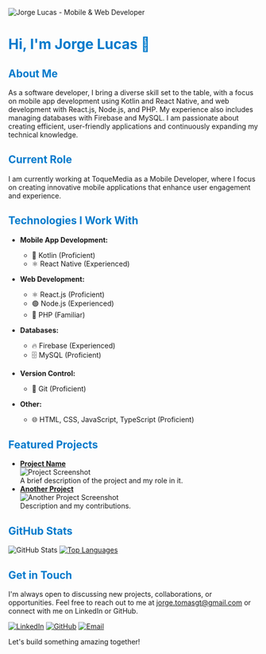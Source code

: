 <!-- Banner Image -->
![Jorge Lucas - Mobile & Web Developer](link-to-banner-image)

<h1 style="color: #007ACC;">Hi, I'm Jorge Lucas 👋</h1>

<h2 style="color: #007ACC;">About Me</h2>

As a software developer, I bring a diverse skill set to the table, with a focus on mobile app development using Kotlin and React Native, and web development with React.js, Node.js, and PHP. My experience also includes managing databases with Firebase and MySQL. I am passionate about creating efficient, user-friendly applications and continuously expanding my technical knowledge.

<h2 style="color: #007ACC;">Current Role</h2>

I am currently working at ToqueMedia as a Mobile Developer, where I focus on creating innovative mobile applications that enhance user engagement and experience.

<h2 style="color: #007ACC;">Technologies I Work With</h2>

- **Mobile App Development:**
  - 📱 Kotlin (Proficient)
  - ⚛️ React Native (Experienced)

- **Web Development:**
  - ⚛️ React.js (Proficient)
  - 🟢 Node.js (Experienced)
  - 🐘 PHP (Familiar)

- **Databases:**
  - 🔥 Firebase (Experienced)
  - 🗄️ MySQL (Proficient)

- **Version Control:**
  - 🐙 Git (Proficient)

- **Other:**
  - 🌐 HTML, CSS, JavaScript, TypeScript (Proficient)

<h2 style="color: #007ACC;">Featured Projects</h2>

- **[Project Name](link)**  
  ![Project Screenshot](link-to-screenshot)  
  A brief description of the project and my role in it.
- **[Another Project](link)**  
  ![Another Project Screenshot](link-to-screenshot)  
  Description and my contributions.

<h2 style="color: #007ACC;">GitHub Stats</h2>

![GitHub Stats](https://github-readme-stats.vercel.app/api?username=jorgelucasjs&count_private=true&show_icons=true&theme=radical)
[![Top Languages](https://github-readme-stats.vercel.app/api/top-langs/?username=jorgelucasjs)](https://github.com/anuraghazra/github-readme-stats)

<h2 style="color: #007ACC;">Get in Touch</h2>

I'm always open to discussing new projects, collaborations, or opportunities. Feel free to reach out to me at [jorge.tomasgt@gmail.com](mailto:jorge.tomasgt@gmail.com) or connect with me on LinkedIn or GitHub.

[![LinkedIn](https://img.shields.io/badge/LinkedIn-0077B5?style=for-the-badge&logo=linkedin&logoColor=white)](https://www.linkedin.com/in/jorge-lucas-js-40201a1a2/)
[![GitHub](https://img.shields.io/badge/GitHub-181717?style=for-the-badge&logo=github&logoColor=white)](https://github.com/jorgelucasjs)
[![Email](https://img.shields.io/badge/Email-D14836?style=for-the-badge&logo=gmail&logoColor=white)](mailto:jorge.tomasgt@gmail.com)

Let's build something amazing together!
